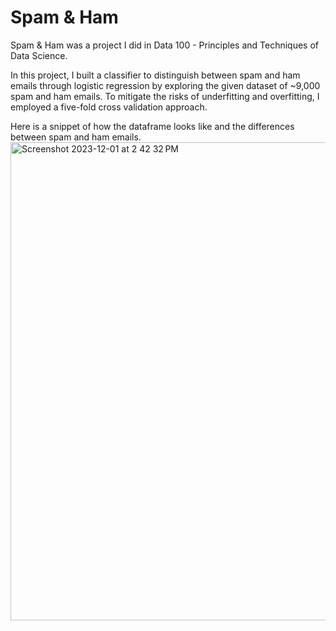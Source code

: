 # Spam & Ham

Spam & Ham was a project I did in Data 100 - Principles and Techniques of Data Science.


In this project, I built a classifier to distinguish between spam and ham emails through logistic regression by exploring the given dataset of ~9,000 spam and ham emails. To mitigate the risks of underfitting and overfitting, I employed a five-fold cross validation approach.

Here is a snippet of how the dataframe looks like and the differences between spam and ham emails.
<img width="765" alt="Screenshot 2023-12-01 at 2 42 32 PM" src="https://github.com/MelodyMa810/Spam-Ham/assets/152024391/fa5b8dfe-f3f1-41cb-b3b9-b31c76d94522">
